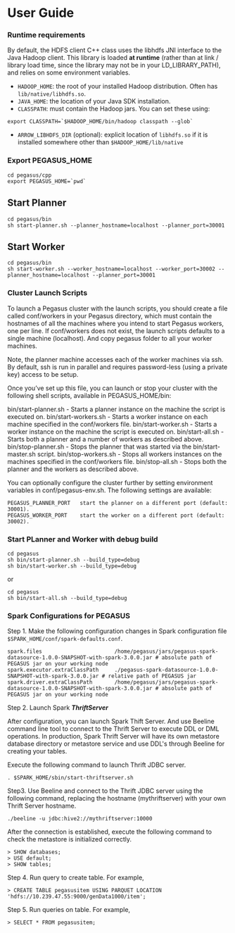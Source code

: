# User Guide
### Runtime requirements
By default, the HDFS client C++ class uses the libhdfs JNI
interface to the Java Hadoop client. This library is loaded **at runtime**
(rather than at link / library load time, since the library may not be in your
LD_LIBRARY_PATH), and relies on some environment variables.

* `HADOOP_HOME`: the root of your installed Hadoop distribution. Often has
`lib/native/libhdfs.so`.
* `JAVA_HOME`: the location of your Java SDK installation.
* `CLASSPATH`: must contain the Hadoop jars. You can set these using:
```shell
export CLASSPATH=`$HADOOP_HOME/bin/hadoop classpath --glob`
```
* `ARROW_LIBHDFS_DIR` (optional): explicit location of `libhdfs.so` if it is
installed somewhere other than `$HADOOP_HOME/lib/native`

### Export PEGASUS_HOME
```
cd pegasus/cpp
export PEGASUS_HOME=`pwd`
```

## Start Planner

```
cd pegasus/bin
sh start-planner.sh --planner_hostname=localhost --planner_port=30001
```

## Start Worker

```
cd pegasus/bin
sh start-worker.sh --worker_hostname=localhost --worker_port=30002 --planner_hostname=localhost --planner_port=30001
```

### Cluster Launch Scripts
To launch a Pegasus cluster with the launch scripts, you should create a file called conf/workers in your Pegasus directory, which must contain the hostnames of all the machines where you intend to start Pegasus workers, one per line. If conf/workers does not exist, the launch scripts defaults to a single machine (localhost). And copy pegasus folder to all your worker machines.

Note, the planner machine accesses each of the worker machines via ssh. By default, ssh is run in parallel and requires password-less (using a private key) access to be setup.

Once you’ve set up this file, you can launch or stop your cluster with the following shell scripts, available in PEGASUS_HOME/bin:

bin/start-planner.sh - Starts a planner instance on the machine the script is executed on.
bin/start-workers.sh - Starts a worker instance on each machine specified in the conf/workers file.
bin/start-worker.sh - Starts a worker instance on the machine the script is executed on.
bin/start-all.sh - Starts both a planner and a number of workers as described above.
bin/stop-planner.sh - Stops the planner that was started via the bin/start-master.sh script.
bin/stop-workers.sh - Stops all workers instances on the machines specified in the conf/workers file.
bin/stop-all.sh - Stops both the planner and the workers as described above.

You can optionally configure the cluster further by setting environment variables in conf/pegasus-env.sh. The following settings are available:
```
PEGASUS_PLANNER_PORT   start the planner on a different port (default: 30001).
PEGASUS_WORKER_PORT    start the worker on a different port (default: 30002).
```

### Start PLanner and Worker with debug build
```
cd pegasus
sh bin/start-planner.sh --build_type=debug
sh bin/start-worker.sh --build_type=debug
```
or
```
cd pegasus
sh bin/start-all.sh --build_type=debug
```

### Spark Configurations for PEGASUS

Step 1. Make the following configuration changes in Spark configuration file `$SPARK_HOME/conf/spark-defaults.conf`. 
```
spark.files                       /home/pegasus/jars/pegasus-spark-datasource-1.0.0-SNAPSHOT-with-spark-3.0.0.jar # absolute path of PEGASUS jar on your working node
spark.executor.extraClassPath     ./pegasus-spark-datasource-1.0.0-SNAPSHOT-with-spark-3.0.0.jar # relative path of PEGASUS jar
spark.driver.extraClassPath       /home/pegasus/jars/pegasus-spark-datasource-1.0.0-SNAPSHOT-with-spark-3.0.0.jar # absolute path of PEGASUS jar on your working node

```
Step 2. Launch Spark ***ThriftServer***

After configuration, you can launch Spark Thift Server. And use Beeline command line tool to connect to the Thrift Server to execute DDL or DML operations. In production, Spark Thrift Server will have its own metastore database directory or metastore service and use DDL's  through Beeline for creating your tables.

Execute the following command to launch Thrift JDBC server.
```
. $SPARK_HOME/sbin/start-thriftserver.sh
```
Step3. Use Beeline and connect to the Thrift JDBC server using the following command, replacing the hostname (mythriftserver) with your own Thrift Server hostname.

```
./beeline -u jdbc:hive2://mythriftserver:10000       
```
After the connection is established, execute the following command to check the metastore is initialized correctly.

```
> SHOW databases;
> USE default;
> SHOW tables;
```
 
Step 4. Run query to create table. For example,

```
> CREATE TABLE pegasusitem USING PARQUET LOCATION 'hdfs://10.239.47.55:9000/genData1000/item';
```

Step 5. Run queries on table. For example,

```
> SELECT * FROM pegasusitem;
```
